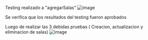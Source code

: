 
Testing realizado a "agregarSalas"
![image](https://github.com/Felipevegaz/Tareas_INF331/assets/83191288/dac0347f-c83b-4d4c-8144-8d0cd0facbbe)

Se verifica que los resultados del testing fueron aprobados

Luego de realizar las 3 debidas pruebas ( Creacion, actualizacion y eliminacion de salas)
![image](https://github.com/Felipevegaz/Tareas_INF331/assets/83191288/c95e1711-cb35-4887-96fe-a9ad88b2f590)
